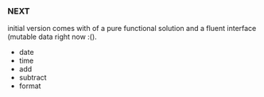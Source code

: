 ### NEXT
initial version comes with of a pure functional solution and a fluent interface (mutable data right now :().

- date
- time 
- add
- subtract
- format